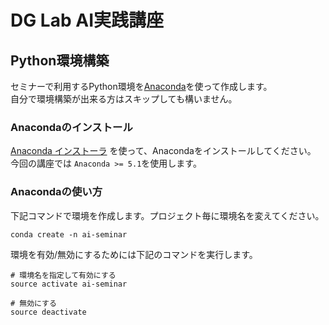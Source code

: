 # DG Lab AI実践講座

## Python環境構築
セミナーで利用するPython環境を[Anaconda](https://www.anaconda.com/)を使って作成します。  
自分で環境構築が出来る方はスキップしても構いません。

### Anacondaのインストール
[Anaconda インストーラ](https://www.anaconda.com/download/) を使って、Anacondaをインストールしてください。  
今回の講座では `Anaconda >= 5.1`を使用します。

### Anacondaの使い方
下記コマンドで環境を作成します。プロジェクト毎に環境名を変えてください。  


```
conda create -n ai-seminar
```

環境を有効/無効にするためには下記のコマンドを実行します。

```
# 環境名を指定して有効にする
source activate ai-seminar

# 無効にする
source deactivate
```
